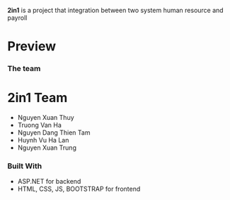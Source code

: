 **2in1** is a project that integration between two system human resource and payroll

# Preview

### The team
# 2in1 Team
- Nguyen Xuan Thuy
- Truong Van Ha
- Nguyen Dang Thien Tam
- Huynh Vu Ha Lan
- Nguyen Xuan Trung

### Built With
- ASP.NET for backend
- HTML, CSS, JS, BOOTSTRAP for frontend
